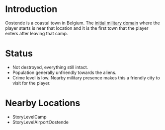 # Introduction #

Oostende is a coastal town in Belgium. The [initial military domain](StoreLevelCamp.md) where the player starts is near that location and it is the first town that the player enters after leaving that camp.

# Status #

  * Not destroyed, everything still intact.
  * Population generally unfriendly towards the aliens.
  * Crime level is low. Nearby military presence makes this a friendly city to visit for the player.

# Nearby Locations #

  * StoryLevelCamp
  * StoryLevelAirportOostende